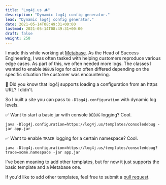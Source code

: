 ```yaml
---
title: "Log4j.us 🪵"
description: "Dynamic log4j config generator."
lead: "Dynamic log4j config generator."
date: 2021-05-14T08:49:31+00:00
lastmod: 2021-05-14T08:49:31+00:00
draft: false
weight: 250
---
```


I made this while working at [Metabase](https://www.metabase.com/). As the Head of Success Engineering, I was often tasked with helping customers reproduce various edge cases. As part of this, we often needed more logs. The classes I wanted to enable `DEBUG` logs for *also* often differed depending on the specific situation the customer was encountering. 

💁 Did you know that log4j supports loading a configuration from an https URL? I didn't.

So I built a site you can pass to `-Dlog4j.configuration` with dynamic log levels.

✅ Want to start a basic jar with console `DEBUG` logging? Cool.

```shell
java -Dlog4j.configuration=https://log4j.us/templates/consoledebug -jar app.jar
```

✅ Want to enable `TRACE` logging for a certain namespace? Cool.

```shell
java -Dlog4j.configuration=https://log4j.us/templates/consoledebug?trace=some.namespace -jar app.jar
```

I've been meaning to add other templates, but for now it just supports the basic template and a Metabase one.

If you'd like to add other templates, feel free to submit a [pull request](https://github.com/dacort/log4j-us/).